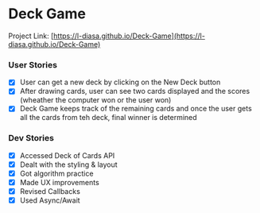 # Deck Game
Project Link: [https://l-diasa.github.io/Deck-Game](https://l-diasa.github.io/Deck-Game)
### User Stories
- [x] User can get a new deck by clicking on the New Deck button
- [x] After drawing cards, user can see two cards displayed and the scores (wheather the computer won or the user won)
- [x] Deck Game keeps track of the remaining cards and once the user gets all the cards from teh deck, final winner is determined
### Dev Stories 
- [x] Accessed Deck of Cards API
- [x] Dealt with the styling & layout
- [x] Got algorithm practice
- [x] Made UX improvements
- [x] Revised Callbacks
- [x] Used Async/Await
